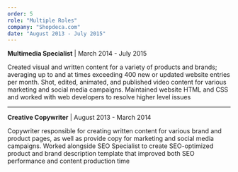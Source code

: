 ```yaml
---
order: 5
role: "Multiple Roles"
company: "Shopdeca.com"
date: "August 2013 - July 2015"
---
```


**Multimedia Specialist** | March 2014 - July 2015

Created visual and written content for a variety of products and brands; averaging up to and at times exceeding 400 new or updated website entries per month. Shot, edited, animated, and published video content for various marketing and social media campaigns. Maintained website HTML and CSS and worked with web developers to resolve higher level issues

----

**Creative Copywriter** | August 2013 - March 2014

Copywriter responsible for creating written content for various brand and product pages, as well as provide copy for marketing and social media campaigns. Worked alongside SEO Specialist to create SEO-optimized product and brand description template that improved both SEO performance and content production time
